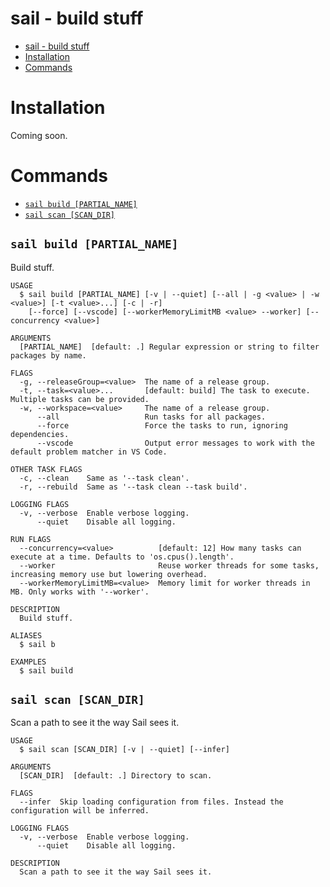 # sail - build stuff

<!-- toc -->
* [sail - build stuff](#sail---build-stuff)
* [Installation](#installation)
* [Commands](#commands)
<!-- tocstop -->

# Installation

Coming soon.

# Commands

<!-- commands -->
* [`sail build [PARTIAL_NAME]`](#sail-build-partial_name)
* [`sail scan [SCAN_DIR]`](#sail-scan-scan_dir)

## `sail build [PARTIAL_NAME]`

Build stuff.

```
USAGE
  $ sail build [PARTIAL_NAME] [-v | --quiet] [--all | -g <value> | -w <value>] [-t <value>...] [-c | -r]
    [--force] [--vscode] [--workerMemoryLimitMB <value> --worker] [--concurrency <value>]

ARGUMENTS
  [PARTIAL_NAME]  [default: .] Regular expression or string to filter packages by name.

FLAGS
  -g, --releaseGroup=<value>  The name of a release group.
  -t, --task=<value>...       [default: build] The task to execute. Multiple tasks can be provided.
  -w, --workspace=<value>     The name of a release group.
      --all                   Run tasks for all packages.
      --force                 Force the tasks to run, ignoring dependencies.
      --vscode                Output error messages to work with the default problem matcher in VS Code.

OTHER TASK FLAGS
  -c, --clean    Same as '--task clean'.
  -r, --rebuild  Same as '--task clean --task build'.

LOGGING FLAGS
  -v, --verbose  Enable verbose logging.
      --quiet    Disable all logging.

RUN FLAGS
  --concurrency=<value>          [default: 12] How many tasks can execute at a time. Defaults to 'os.cpus().length'.
  --worker                       Reuse worker threads for some tasks, increasing memory use but lowering overhead.
  --workerMemoryLimitMB=<value>  Memory limit for worker threads in MB. Only works with '--worker'.

DESCRIPTION
  Build stuff.

ALIASES
  $ sail b

EXAMPLES
  $ sail build
```

## `sail scan [SCAN_DIR]`

Scan a path to see it the way Sail sees it.

```
USAGE
  $ sail scan [SCAN_DIR] [-v | --quiet] [--infer]

ARGUMENTS
  [SCAN_DIR]  [default: .] Directory to scan.

FLAGS
  --infer  Skip loading configuration from files. Instead the configuration will be inferred.

LOGGING FLAGS
  -v, --verbose  Enable verbose logging.
      --quiet    Disable all logging.

DESCRIPTION
  Scan a path to see it the way Sail sees it.
```
<!-- commandsstop -->
